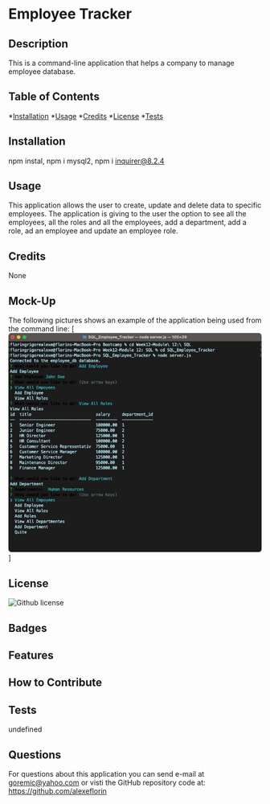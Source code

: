 # Employee Tracker

## Description
This is a command-line application that helps a company to manage employee database.

## Table of Contents

*[Installation](#Installation)
*[Usage](#Usage)
*[Credits](#Contribution)
*[License](#License)
*[Tests](#Tests)

## Installation

npm instal, npm i mysql2, npm i inquirer@8.2.4

## Usage

This application allows the user to create, update and delete data to specific employees. The application is giving to the user the option to see all the employees, all the roles and all the employees,  add a department, add a role, ad an employee and update an employee role.

## Credits
None

## Mock-Up
The following pictures shows an example of the application being used from the command line:
[![This screenshot shows the Employee Tracker application access by CLI.](./assets/Screenshot%20July%2001%202023%2001%3A21%3A1.png)]

## License

![Github license](https://img.shields.io/badge/license-MIT-orange.svg)

## Badges
 
## Features

## How to Contribute


## Tests

undefined


## Questions

For questions about this application you can send e-mail at goremic@yahoo.com 
or visti the GitHub repository code at: https://github.com/alexeflorin


